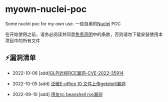 # myown-nuclei-poc
Some nuclei poc for my own use. 一些自用的[Nuclei](https://github.com/projectdiscovery/nuclei/blob/master/README_CN.md) POC

在开始使用之前，请务必阅读并同意[免责声明](https://github.com/soapffz/myown-nuclei-poc/blob/master/Disclaimer.md)中的条款，否则请勿下载安装使用本项目中的所有文件

## ⚡️漏洞清单

 - 2022-10-06 [add][GLPI远程RCE漏洞-CVE-2022-35914](https://github.com/projectdiscovery/nuclei-templates/blob/master/cves/2022/CVE-2022-35914.yaml)

 - 2022-10-05 [add] [泛微E-office 10 文件上传getshell漏洞](https://github.com/soapffz/myown-nuclei-poc/blob/main/fanwei/fanwei-e-office-v10-fileupload.yaml)

 - 2022-09-10 [add] [用友nc beanshell rce漏洞](https://github.com/soapffz/myown-nuclei-poc/blob/main/yongyou/yongyou-nc-beanshell-rce.yaml)